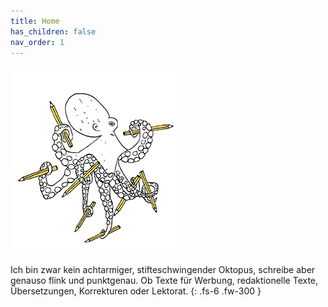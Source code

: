 ```yaml
---
title: Home
has_children: false
nav_order: 1
---
```


![](images/oktopus-275x300.jpg)

Ich bin zwar kein achtarmiger, stifteschwingender Oktopus, schreibe aber genauso flink und punktgenau. Ob Texte für Werbung, redaktionelle Texte, Übersetzungen, Korrekturen oder Lektorat.
{: .fs-6 .fw-300 }